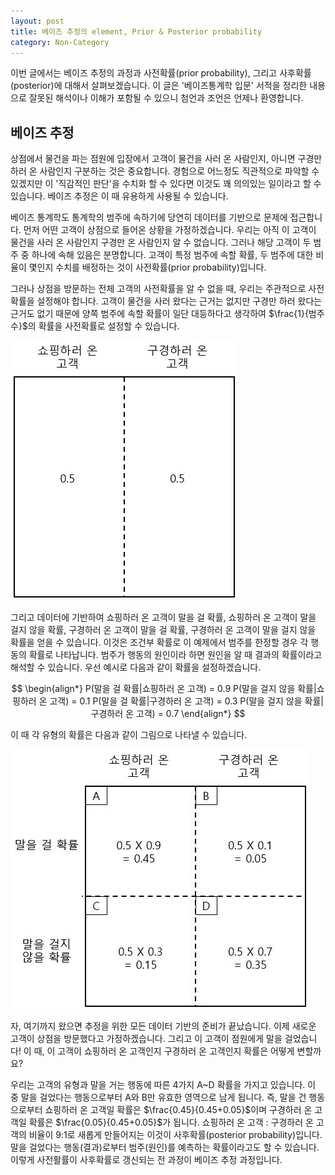 ```yaml
---
layout: post
title: 베이즈 추정의 element, Prior & Posterior probability
category: Non-Category
---
```


이번 글에서는 베이즈 추정의 과정과 사전확률(prior probability), 그리고 사후확률(posterior)에 대해서 살펴보겠습니다.
이 글은 '베이즈통계학 입문' 서적을 정리한 내용으로 잘못된 해석이나 이해가 포함될 수 있으니 첨언과 조언은 언제나 환영합니다.
  
## 베이즈 추정

상점에서 물건을 파는 점원에 입장에서 고객이 물건을 사러 온 사람인지, 아니면 구경만 하러 온 사람인지 구분하는 것은 중요합니다.
경험으로 어느정도 직관적으로 파악할 수 있겠지만 이 '직감적인 판단'을 수치화 할 수 있다면 이것도 꽤 의의있는 일이라고 할 수 있습니다.
베이즈 추정은 이 때 유용하게 사용될 수 있습니다.

베이즈 통계학도 통계학의 범주에 속하기에 당연히 데이터를 기반으로 문제에 접근합니다.
먼저 어떤 고객이 상점으로 들어온 상황을 가정하겠습니다.
우리는 아직 이 고객이 물건을 사러 온 사람인지 구경만 온 사람인지 알 수 없습니다.
그러나 해당 고객이 두 범주 중 하나에 속해 있음은 분명합니다.
고객이 특정 범주에 속할 확률, 두 범주에 대한 비율이 몇인지 수치를 배정하는 것이 사전확률(prior probability)입니다.

그러나 상점을 방문하는 전체 고객의 사전확률을 알 수 없을 때, 우리는 주관적으로 사전확률을 설정해야 합니다.
고객이 물건을 사러 왔다는 근거는 없지만 구경만 하러 왔다는 근거도 없기 때문에 양쪽 범주에 속할 확률이 일단 대등하다고 생각하여 $\frac{1}{범주 수}$의 확률을 사전확률로 설정할 수 있습니다. 

![](/public/img/prior_posterior_figure1.JPG "Figure1 of Prior & Posterior probability")

그리고 데이터에 기반하여 쇼핑하러 온 고객이 말을 걸 확률, 쇼핑하러 온 고객이 말을 걸지 않을 확률, 구경하러 온 고객이 말을 걸 확률, 구경하러 온 고객이 말을 걸지 않을 확률을 얻을 수 있습니다.
이것은 조건부 확률로 이 예제에서 범주를 한정할 경우 각 행동의 확률로 나타납니다.
범주가 행동의 원인이라 하면 원인을 알 때 결과의 확률이라고 해석할 수 있습니다.
우선 예시로 다음과 같이 확률을 설정하겠습니다.

$$
\begin{align*}
P(말을 걸 확률|쇼핑하러 온 고객) = 0.9
P(말을 걸지 않을 확률|쇼핑하러 온 고객) = 0.1
P(말을 걸 확률|구경하러 온 고객) = 0.3
P(말을 걸지 않을 확률|구경하러 온 고객) = 0.7
\end{align*}
$$

이 때 각 유형의 확률은 다음과 같이 그림으로 나타낼 수 있습니다.   

![](/public/img/prior_posterior_figure2.JPG "Figure2 of Prior & Posterior probability")

자, 여기까지 왔으면 추정을 위한 모든 데이터 기반의 준비가 끝났습니다.
이제 새로운 고객이 상점을 방문했다고 가정하겠습니다.
그리고 이 고객이 점원에게 말을 걸었습니다!
이 때, 이 고객이 쇼핑하러 온 고객인지 구경하러 온 고객인지 확률은 어떻게 변할까요?

우리는 고객의 유형과 말을 거는 행동에 따른 4가지 A~D 확률을 가지고 있습니다.
이 중 말을 걸었다는 행동으로부터 A와 B만 유효한 영역으로 남게 됩니다.
즉, 말을 건 행동으로부터 쇼핑하러 온 고객일 확률은 $\frac{0.45}{0.45+0.05}$이며 구경하러 온 고객일 확률은 $\frac{0.05}{0.45+0.05}$가 됩니다.
쇼핑하러 온 고객 : 구경하러 온 고객의 비율이 9:1로 새롭게 만들어지는 이것이 사후확률(posterior probability)입니다.
말을 걸었다는 행동(결과)로부터 범주(원인)를 예측하는 확률이라고도 할 수 있습니다.
이렇게 사전활률이 사후확률로 갱신되는 전 과정이 베이즈 추정 과정입니다.

